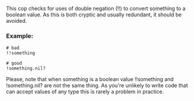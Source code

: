 This cop checks for uses of double negation (!!) to convert something
to a boolean value. As this is both cryptic and usually redundant, it
should be avoided.

### Example:

    # bad
    !!something

    # good
    !something.nil?

Please, note that when something is a boolean value
!!something and !something.nil? are not the same thing.
As you're unlikely to write code that can accept values of any type
this is rarely a problem in practice.